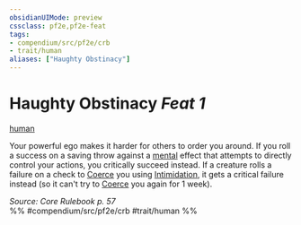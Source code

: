 ```yaml
---
obsidianUIMode: preview
cssclass: pf2e,pf2e-feat
tags:
- compendium/src/pf2e/crb
- trait/human
aliases: ["Haughty Obstinacy"]
---
```

# Haughty Obstinacy  *Feat 1*  
[human](human.md "Human Ancestry & Heritage Trait")  


Your powerful ego makes it harder for others to order you around. If you roll a success on a saving throw against a [mental](mental.md "Mental Effect Trait") effect that attempts to directly control your actions, you critically succeed instead. If a creature rolls a failure on a check to [Coerce](coerce.md) you using [Intimidation](skills.md#Intimidation), it gets a critical failure instead (so it can't try to [Coerce](coerce.md) you again for 1 week).

*Source: Core Rulebook p. 57*  
%% #compendium/src/pf2e/crb #trait/human %%
